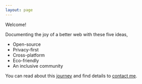```yaml
---
layout: page 
---
```



Welcome!

Documenting the joy of a better web with these five ideas,

- Open-source
- Privacy-first
- Cross-platform
- Eco-friendly
- An inclusive community

You can read about this [journey](blog.html) and find details to [contact me](about.html).


